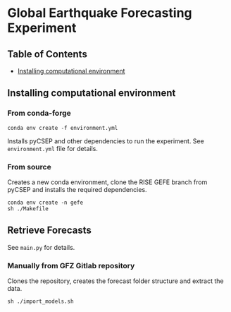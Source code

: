 # Global Earthquake Forecasting Experiment

## Table of Contents

* [Installing computational environment](installing-computational-environment)

## Installing computational environment

### From conda-forge

```
conda env create -f environment.yml
```

Installs pyCSEP and other dependencies to run the experiment. See `environment.yml` file for details.

### From source

Creates a new conda environment, clone the RISE GEFE branch from pyCSEP and installs the required dependencies. 
```
conda env create -n gefe
sh ./Makefile 

```



## Retrieve Forecasts

See `main.py` for details.

### Manually from GFZ Gitlab repository

Clones the repository, creates the forecast folder structure and extract the data.
```
sh ./import_models.sh
```

